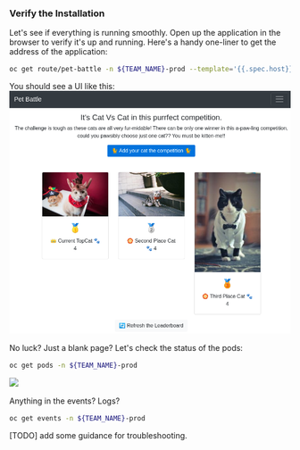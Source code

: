 
### Verify the Installation
Let's see if everything is running smoothly. Open up the application in the browser to verify it's up and running. Here's a handy one-liner to get the address of the application:

```bash
oc get route/pet-battle -n ${TEAM_NAME}-prod --template='{{.spec.host}}'
```
You should see a UI like this:
![pet-battle-ui](images/pet-battle-ui.png)

No luck? Just a blank page? Let's check the status of the pods:
```bash
oc get pods -n ${TEAM_NAME}-prod
```
<img src="2-pet-battle-on-prod/images/list-pods.png" width="750">

Anything in the events? Logs?
```bash
oc get events -n ${TEAM_NAME}-prod
```

[TODO] add some guidance for troubleshooting.


